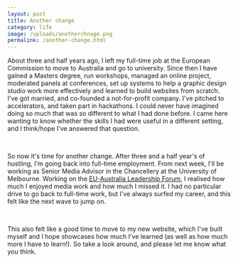 ```yaml
---
layout: post
title: Another change
category: life
image: /uploads/anotherchnage.png
permalink: /another-change.html
---
```



About three and half years ago, I left my full-time job at the European Commission to move to Australia and go to university. Since then I have gained a Masters degree, run workshops, managed an online project, moderated panels at conferences, set up systems to help a graphic design studio work more effectively and learned to build websites from scratch. I've got married, and co-founded a not-for-profit company. I've pitched to accelerators, and taken part in hackathons. I could never have imagined doing so much that was so different to what I had done before. I came here wanting to know whether the skills I had were useful in a different setting, and I think/hope I've answered that question.

&nbsp;

So now it's time for another change. After three and a half year's of hustling, I'm going back into full-time employment. From next week, I'll be working as Senior Media Advisor in the Chancellery at the University of Melbourne. Working on the [EU-Australia Leadership Forum](http://europeaustraliaforum.eu), I realised how much I enjoyed media work and how much I missed it. I had no particular drive to go back to full-time work, but I've always surfed my career, and this felt like the next wave to jump on.

&nbsp;

This also felt like a good time to move to my new website, which I've built myself and I hope showcases how much I've learned (as well as how much more I have to learn!). So take a look around, and please let me know what you think.